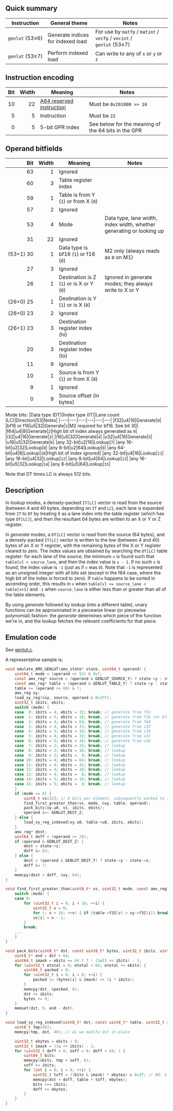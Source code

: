## Quick summary

|Instruction|General theme|Notes|
|---|---|---|
|`genlut`&nbsp;(53≤6)|Generate indices for indexed load|For use by `matfp` / `matint` / `vecfp` / `vecint` / `genlut`&nbsp;(53≥7)|
|`genlut`&nbsp;(53≥7)|Perform indexed load|Can write to any of `x` or `y` or `z`|


## Instruction encoding

|Bit|Width|Meaning|Notes|
|---:|---:|---|---|
|10|22|[A64 reserved instruction](aarch64.md)|Must be `0x201000 >> 10`|
|5|5|Instruction|Must be `22`|
|0|5|5-bit GPR index|See below for the meaning of the 64 bits in the GPR|

## Operand bitfields

|Bit|Width|Meaning|Notes|
|---:|---:|---|---|
|63|1|Ignored|
|60|3|Table register index|
|59|1|Table is from Y (`1`) or from X (`0`)|
|57|2|Ignored|
|53|4|Mode|Data type, lane width, index width, whether generating or looking up|
|31|22|Ignored|
|(53=1)&nbsp;30|1|Data type is bf16 (`1`) or f16 (`0`)|M2 only (always reads as `0` on M1)|
|27|3|Ignored|
|26|1|Destination is Z (`1`) or is X or Y (`0`)|Ignored in generate modes; they always write to X or Y| 
|(26=0) 25|1|Destination is Y (`1`) or is X (`0`)|
|(26=0) 23|2|Ignored|
|(26=1) 23|3|Destination register index (hi)|
|20|3|Destination register index (lo)|
|11|9|Ignored|
|10|1|Source is from Y (`1`) or from X (`0`)|
|9|1|Ignored|
|0|9|Source offset (in bytes)|

Mode bits:
|Data type (DT)|Index type (IT)|Lane count (LC)|Direction|53|Notes|
|---:|---:|---:|---|---:|---|
|f32|u4|16|Generate|`0`|
|bf16 or f16|u5|32|Generate|`1`|M2 required for bf16. See bit 30|
|f64|u4|8|Generate|`2`|High bit of index always generated as `0`|
|i32|u4|16|Generate|`3`|
|i16|u5|32|Generate|`4`|
|u32|u4|16|Generate|`5`|
|u16|u5|32|Generate|`6`|
|any 32-bit|u2|16|Lookup|`7`|
|any 16-bit|u2|32|Lookup|`8`|
|any 8-bit|u2|64|Lookup|`9`|
|any 64-bit|u4|8|Lookup|`10`|High bit of index ignored|
|any 32-bit|u4|16|Lookup|`11`|
|any 16-bit|u4|32|Lookup|`12`|
|any 8-bit|u4|64|Lookup|`13`|
|any 16-bit|u5|32|Lookup|`14`|
|any 8-bit|u5|64|Lookup|`15`|

Note that DT times LC is always 512 bits.

## Description

In _lookup_ modes, a densely-packed `IT[LC]` vector is read from the source (between 4 and 40 bytes, depending on `IT` and `LC`), each lane is expanded from `IT` to `DT` by treating it as a lane index into the table register (which has type `DT[LC]`), and then the resultant 64 bytes are written to an X or Y or Z register.

In _generate_ modes, a `DT[LC]` vector is read from the source (64 bytes), and a densely-packed `IT[LC]` vector is written to the low (between 4 and 40) bytes of an X or Y register, with the remaining bytes of the X or Y register cleared to zero. The index values are obtained by searching the `DT[LC]` table register: for each lane of the source, the minimum `v` is found such that `table[v] > source_lane`, and then the index value is `v - 1`. If no such `v` is found, the index value is `-1` (just as if `v` was `0`). Note that `-1` is represented as an unsigned integer with all bits set (except in the f64 case, where the high bit of the index is forced to zero). If `table` happens to be sorted in ascending order, this results in `v` when `table[v] <= source_lane < table[v+1]` and `-1` when `source_lane` is either less than or greater than all of the table elements.

By using _generate_ followed by _lookup_ (into a different table), unary functions can be approximated in a piecewise linear (or piecewise polynomial) fashion: the _generate_ determines which piece of the function we're in, and the _lookup_ fetches the relevant coefficients for that piece.

## Emulation code

See [genlut.c](genlut.c).

A representative sample is:
```c
void emulate_AMX_GENLUT(amx_state* state, uint64_t operand) {
    uint64_t mode = (operand >> 53) & 0xf;
    const amx_reg* source = (operand & GENLUT_SOURCE_Y) ? state->y : state->x;
    const amx_reg* table = (operand & GENLUT_TABLE_Y) ? state->y : state->x;
    table += (operand >> 60) & 7;
    amx_reg xy;
    load_xy_reg(&xy, source, operand & 0x1FF);
    uint32_t ibits, ebits;
    switch (mode) {
    case  0: ibits = 4; ebits = 32; break; // generate from f32
    case  1: ibits = 5; ebits = 16; break; // generate from f16 (or bf16 on M2)
    case  2: ibits = 4; ebits = 64; break; // generate from f64
    case  3: ibits = 4; ebits = 32; break; // generate from i32
    case  4: ibits = 5; ebits = 16; break; // generate from i16
    case  5: ibits = 4; ebits = 32; break; // generate from u32
    case  6: ibits = 5; ebits = 16; break; // generate from u16
    case  7: ibits = 2; ebits = 32; break; // lookup
    case  8: ibits = 2; ebits = 16; break; // lookup
    case  9: ibits = 2; ebits =  8; break; // lookup
    case 10: ibits = 4; ebits = 64; break; // lookup
    case 11: ibits = 4; ebits = 32; break; // lookup
    case 12: ibits = 4; ebits = 16; break; // lookup
    case 13: ibits = 4; ebits =  8; break; // lookup
    case 14: ibits = 5; ebits = 16; break; // lookup
    case 15: ibits = 5; ebits =  8; break; // lookup
    }
    if (mode <= 6) {
        uint8_t vs[32]; // 8 bits per element, subsequently packed to ibits per element
        find_first_greater_than(vs, mode, &xy, table, operand);
        pack_bits(xy.u8, vs, ibits, ebits);
        operand &=~ GENLUT_DEST_Z;
    } else {
        load_xy_reg_indexed(xy.u8, table->u8, ibits, ebits);
    }
    amx_reg* dest;
    uint64_t doff = (operand >> 20);
    if (operand & GENLUT_DEST_Z) {
        dest = state->z;
        doff &= 63;
    } else {
        dest = (operand & GENLUT_DEST_Y) ? state->y : state->x;
        doff &= 7;
    }
    memcpy(dest + doff, &xy, 64);
}

void find_first_greater_than(uint8_t* vs, uint32_t mode, const amx_reg* xy, const amx_reg* table, uint64_t operand) {
    switch (mode) {
    case 0:
        for (uint32_t i = 0; i < 16; ++i) {
            uint32_t v = 0;
            for (; v < 16; ++v) { if (table->f32[v] > xy->f32[i]) break; }
            vs[i] = v - 1;
        }
        break;
    ...
    }
}

void pack_bits(uint8_t* dst, const uint8_t* bytes, uint32_t ibits, uint32_t ebits) {
    uint8_t* end = dst + 64;
    uint64_t imask = ebits == 64 ? 7 : (1ull << ibits) - 1;
    for (uint32_t etotal = 0; etotal < 64; etotal += ebits) {
        uint64_t packed = 0;
        for (uint32_t i = 0; i < 8; ++i) {
            packed |= (bytes[i] & imask) << (i * ibits);
        }
        memcpy(dst, &packed, 8);
        dst += ibits;
        bytes += 8;
    }
    memset(dst, 0, end - dst);
}

void load_xy_reg_indexed(uint8_t* dst, const uint8_t* table, uint32_t ibits, uint32_t ebits) {
    uint8_t tmp[40];
    memcpy(tmp, dst, 40); // As we modify dst in-place

    uint32_t ebytes = ebits / 8;
    uint32_t imask = (1u << ibits) - 1;
    for (uint32_t doff = 0, soff = 0; doff < 64; ) {
        uint64_t bits;
        memcpy(&bits, tmp + soff, 8);
        soff += ibits;
        for (int i = 0; i < 8; ++i) {
            uint32_t toff = ((bits & imask) * ebytes) & 0x3f; // NB: & 0x3f only comes into play when ibits==4 and ebits==64
            memcpy(dst + doff, table + toff, ebytes);
            bits >>= ibits;
            doff += ebytes;
        }
    }
}
```
